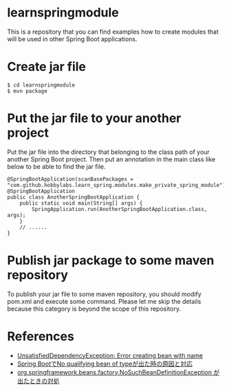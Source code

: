 # learnspringmodule
This is a repository that you can find examples how to create modules that will be used in other Spring Boot applications.

# Create jar file
```
$ cd learnspringmodule
$ mvn package
```

# Put the jar file to your another project
Put the jar file into the directory that belonging to the class path of your another Spring Boot project.
Then put an annotation in the main class like below to be able to find the jar file.

```
@SpringBootApplication(scanBasePackages = "com.github.hobbylabs.learn_spring.modules.make_private_spring_module")
@SpringBootApplication
public class AnotherSpringBootApplication {
    public static void main(String[] args) {
        SpringApplication.run(AnotherSpringBootApplication.class, args);
    }
    // ......
}
```


# Publish jar package to some maven repository
To publish your jar file to some maven repository, you should modify pom.xml and execute some command.
Please let me skip the details because this category is beyond the scope of this repository.

# References
- [UnsatisfiedDependencyException: Error creating bean with name](https://stackoverflow.com/questions/41511511/unsatisfieddependencyexception-error-creating-bean-with-name)
- [Spring BootでNo qualifying bean of typeが出た時の原因と対応](https://qiita.com/NagaokaKenichi/items/058a7243bd2948de7553)
- [org.springframework.beans.factory.NoSuchBeanDefinitionException が出たときの対処](https://tutuz-tech.hatenablog.com/entry/2019/04/20/200530)
